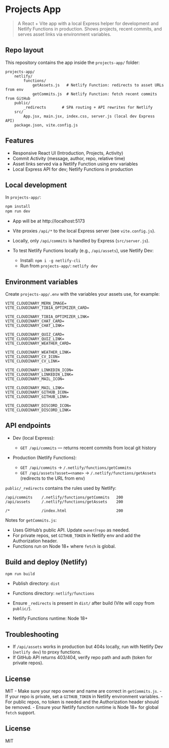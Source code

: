 # Projects App

>A React + Vite app with a local Express helper for development and Netlify Functions in production. Shows projects, recent commits, and serves asset links via environment variables.

## Repo layout

This repository contains the app inside the `projects-app/` folder:

```
projects-app/
	netlify/
		functions/
			getAssets.js   # Netlify Function: redirects to asset URLs from env
			getCommits.js  # Netlify Function: fetch recent commits from GitHub
	public/
		_redirects       # SPA routing + API rewrites for Netlify
	src/
		App.jsx, main.jsx, index.css, server.js (local dev Express API)
	package.json, vite.config.js
```

## Features

- Responsive React UI (Introduction, Projects, Activity)
- Commit Activity (message, author, repo, relative time)
- Asset links served via a Netlify Function using env variables
- Local Express API for dev; Netlify Functions in production

## Local development

In `projects-app/`:

```sh
npm install
npm run dev
```

- App will be at http://localhost:5173
- Vite proxies `/api/*` to the local Express server (see `vite.config.js`).
- Locally, only `/api/commits` is handled by Express (`src/server.js`).

- To test Netlify Functions locally (e.g., `/api/assets`), use Netlify Dev:
	- Install: `npm i -g netlify-cli`
	- Run from `projects-app/`: `netlify dev`

## Environment variables

Create `projects-app/.env` with the variables your assets use, for example:

```
VITE_CLOUDINARY_MERN_IMAGE=
VITE_CLOUDINARY_TIBIA_OPTIMIZER_CARD=

VITE_CLOUDINARY_TIBIA_OPTIMIZER_LINK=
VITE_CLOUDINARY_CHAT_CARD=
VITE_CLOUDINARY_CHAT_LINK=

VITE_CLOUDINARY_QUIZ_CARD=
VITE_CLOUDINARY_QUIZ_LINK=
VITE_CLOUDINARY_WEATHER_CARD=

VITE_CLOUDINARY_WEATHER_LINK=
VITE_CLOUDINARY_CV_ICON=
VITE_CLOUDINARY_CV_LINK=

VITE_CLOUDINARY_LINKEDIN_ICON=
VITE_CLOUDINARY_LINKEDIN_LINK=
VITE_CLOUDINARY_MAIL_ICON=

VITE_CLOUDINARY_MAIL_LINK=
VITE_CLOUDINARY_GITHUB_ICON=
VITE_CLOUDINARY_GITHUB_LINK=

VITE_CLOUDINARY_DISCORD_ICON=
VITE_CLOUDINARY_DISCORD_LINK=
```

## API endpoints

- Dev (local Express):
	- `GET /api/commits` — returns recent commits from local git history
- Production (Netlify Functions):

	- `GET /api/commits` → `/.netlify/functions/getCommits`
	- `GET /api/assets?asset=<name>` → `/.netlify/functions/getAssets` (redirects to the URL from env)

`public/_redirects` contains the rules used by Netlify:

```
/api/commits    /.netlify/functions/getCommits   200
/api/assets     /.netlify/functions/getAssets    200

/*              /index.html                      200
```

Notes for `getCommits.js`:

- Uses GitHub’s public API. Update `owner`/`repo` as needed.
- For private repos, set `GITHUB_TOKEN` in Netlify env and add the Authorization header.
- Functions run on Node 18+ where `fetch` is global.

## Build and deploy (Netlify)

```sh
npm run build
```

- Publish directory: `dist`
- Functions directory: `netlify/functions`
- Ensure `_redirects` is present in `dist/` after build (Vite will copy from `public/`).

- Netlify Functions runtime: Node 18+

## Troubleshooting

- If `/api/assets` works in production but 404s locally, run with Netlify Dev (`netlify dev`) to proxy functions.
- If GitHub API returns 403/404, verify repo path and auth (token for private repos).

## License

MIT
	- Make sure your repo owner and name are correct in `getCommits.js`.
	- If your repo is private, set a `GITHUB_TOKEN` in Netlify environment variables.
	- For public repos, no token is needed and the Authorization header should be removed.
	- Ensure your Netlify function runtime is Node 18+ for global `fetch` support.

## License

MIT
